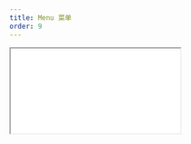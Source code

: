 ```yaml
---
title: Menu 菜单
order: 9
---
```


<Iframe src="//mc.fusion.design/demos/comp_groups/@alifd/next/menu?theme=@alifd/theme-design-pro" />
